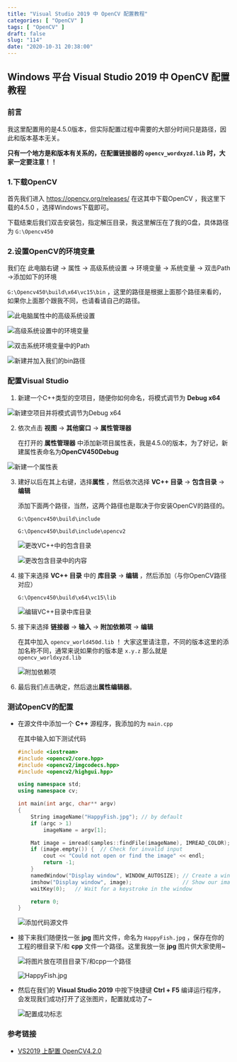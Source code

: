 ```yaml
---
title: "Visual Studio 2019 中 OpenCV 配置教程"
categories: [ "OpenCV" ]
tags: [ "OpenCV" ]
draft: false
slug: "114"
date: "2020-10-31 20:38:00"
---
```


## Windows 平台 Visual Studio 2019 中 OpenCV 配置教程

### 前言

我这里配置用的是4.5.0版本，但实际配置过程中需要的大部分时间只是路径，因此和版本基本无关。

**只有一个地方是和版本有关系的，在配置链接器的 `opencv_wordxyzd.lib` 时，大家一定要注意！！**


<!--more-->


### 1.下载OpenCV

首先我们进入 https://opencv.org/releases/ 在这其中下载OpenCV ，我这里下载的4.5.0 ，选择Windows下载即可。

下载结束后我们双击安装包，指定解压目录，我这里解压在了我的G盘，具体路径为 `G:\Opencv450` 

### 2.设置OpenCV的环境变量

我们在 此电脑右键 -> 属性 -> 高级系统设置 -> 环境变量 -> 系统变量 -> 双击Path ->添加如下的环境 

`G:\Opencv450\build\x64\vc15\bin` ，这里的路径是根据上面那个路径来看的，如果你上面那个跟我不同，也请看请自己的路径。

![此电脑属性中的高级系统设置][1]

![高级系统设置中的环境变量][2]

![双击系统环境变量中的Path][3]

![新建并加入我们的bin路径][4]

### 配置Visual Studio

1. 新建一个C++类型的空项目，随便你如何命名，将模式调节为 **Debug x64**

![新建空项目并将模式调节为Debug x64][5]

2. 依次点击 **视图** -> **其他窗口** -> **属性管理器** 

   在打开的 **属性管理器** 中添加新项目属性表，我是4.5.0的版本，为了好记，新建属性表命名为**OpenCV450Debug**

![新建一个属性表][6] 

3. 建好以后在其上右键，选择**属性** ，然后依次选择 **VC++ 目录** -> **包含目录** -> **编辑** 

   添加下面两个路径，当然，这两个路径也是取决于你安装OpenCV的路径的。

   `G:\Opencv450\build\include`

   `G:\Opencv450\build\include\opencv2`

   ![更改VC++中的包含目录][7]

   ![更改包含目录中的内容][8]

4. 接下来选择 **VC++ 目录** 中的 **库目录** -> **编辑** ，然后添加（与你OpenCV路径对应）

   `G:\Opencv450\build\x64\vc15\lib`

   ![编辑VC++目录中库目录][9]

5. 接下来选择 **链接器** -> **输入** -> **附加依赖项** -> **编辑**

   在其中加入 `opencv_world450d.lib` ！ 大家这里请注意，不同的版本这里的添加名称不同，通常来说如果你的版本是 `x.y.z`  那么就是 `opencv_worldxyzd.lib`

   ![附加依赖项][10]

6. 最后我们点击确定，然后退出**属性编辑器**。

### 测试OpenCV的配置

+ 在源文件中添加一个 **C++** 源程序，我添加的为 `main.cpp`  

  在其中输入如下测试代码

  ```cpp
  #include <iostream>
  #include <opencv2/core.hpp>
  #include <opencv2/imgcodecs.hpp>
  #include <opencv2/highgui.hpp>
  
  using namespace std;
  using namespace cv;
  
  int main(int argc, char** argv)
  {
      String imageName("HappyFish.jpg"); // by default
      if (argc > 1)
          imageName = argv[1];
  
      Mat image = imread(samples::findFile(imageName), IMREAD_COLOR); // Read the file
      if (image.empty()) {  // Check for invalid input
          cout << "Could not open or find the image" << endl;
          return -1;
      }
      namedWindow("Display window", WINDOW_AUTOSIZE); // Create a window for display.
      imshow("Display window", image);                // Show our image inside it.
      waitKey(0);   // Wait for a keystroke in the window
  
      return 0;
  }
  ```

  ![添加代码源文件][11]

+ 接下来我们随便找一张 **jpg** 图片文件，命名为 `HappyFish.jpg` ，保存在你的工程的根目录下/和 **cpp** 文件一个路径。这里我放一张 **jpg** 图片供大家使用~

  

  ![将图片放在项目目录下/和cpp一个路径][12]

  ![HappyFish.jpg][13]

+ 然后在我们的 **Visual Studio 2019** 中按下快捷键 **Ctrl + F5** 编译运行程序，会发现我们成功打开了这张图片，配置就成功了~

  ![配置成功标志][14]

### 参考链接

+ [VS2019 上配置 OpenCV4.2.0](https://www.jianshu.com/p/908551afa8fd)


  [1]: https://blog.zzsqwq.cn/usr/uploads/2020/10/1401048133.png
  [2]: https://blog.zzsqwq.cn/usr/uploads/2020/10/705625531.png
  [3]: https://blog.zzsqwq.cn/usr/uploads/2020/10/3556583146.png
  [4]: https://blog.zzsqwq.cn/usr/uploads/2020/10/3685752206.png
  [5]: https://blog.zzsqwq.cn/usr/uploads/2020/10/3001499231.png
  [6]: https://blog.zzsqwq.cn/usr/uploads/2020/10/1199777575.png
  [7]: https://blog.zzsqwq.cn/usr/uploads/2020/10/2408130113.png
  [8]: https://blog.zzsqwq.cn/usr/uploads/2020/10/958765988.png
  [9]: https://blog.zzsqwq.cn/usr/uploads/2020/10/2096976051.png
  [10]: https://blog.zzsqwq.cn/usr/uploads/2020/10/1791849957.png
  [11]: https://blog.zzsqwq.cn/usr/uploads/2020/10/1422866535.png
  [12]: https://blog.zzsqwq.cn/usr/uploads/2020/10/1938099554.png
  [13]: https://blog.zzsqwq.cn/usr/uploads/2020/10/1150699358.jpg
  [14]: https://blog.zzsqwq.cn/usr/uploads/2020/10/2092454279.png
